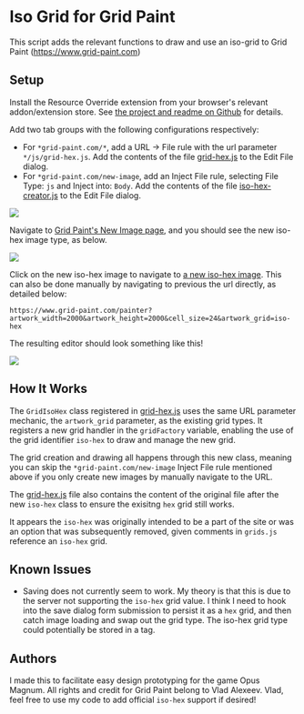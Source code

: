 # Iso Grid for Grid Paint

This script adds the relevant functions to draw and use an iso-grid to Grid Paint (https://www.grid-paint.com)

## Setup

Install the Resource Override extension from your browser's relevant addon/extension store. See [the project and readme on Github](https://github.com/kylepaulsen/ResourceOverride) for details.

Add two tab groups with the following configurations respectively: 
* For `*grid-paint.com/*`, add a URL -> File rule with the url parameter `*/js/grid-hex.js`. Add the contents of the file [grid-hex.js](grid-hex.js) to the Edit File dialog.
* For `*grid-paint.com/new-image`, add an Inject File rule, selecting File Type: `js` and Inject into: `Body`. Add the contents of the file [iso-hex-creator.js](iso-hex-creator.js) to the Edit File dialog.

<img src="https://i.imgur.com/gpxuOCf.png">

Navigate to [Grid Paint's New Image page](https://www.grid-paint.com/new-image), and you should see the new iso-hex image type, as below.

<img src="https://i.imgur.com/FU5cYwn.png">

Click on the new iso-hex image to navigate to [a new iso-hex image](https://www.grid-paint.com/painter?artwork_width=2000&artwork_height=2000&cell_size=24&artwork_grid=iso-hex). This can also be done manually by navigating to previous the url directly, as detailed below:

```
https://www.grid-paint.com/painter?artwork_width=2000&artwork_height=2000&cell_size=24&artwork_grid=iso-hex
```

The resulting editor should look something like this!

<img src="https://i.imgur.com/j53Ctna.png">

## How It Works

The `GridIsoHex` class registered in [grid-hex.js](grid-hex.js) uses the same URL parameter mechanic, the `artwork_grid` parameter, as the existing grid types. It registers a new grid handler in the `gridFactory` variable, enabling the use of the grid identifier `iso-hex` to draw and manage the new grid.

The grid creation and drawing all happens through this new class, meaning you can skip the `*grid-paint.com/new-image` Inject File rule mentioned above if you only create new images by manually navigate to the URL.

The [grid-hex.js](grid-hex.js) file also contains the content of the original file after the new `iso-hex` class to ensure the exisitng `hex` grid still works.

It appears the `iso-hex` was originally intended to be a part of the site or was an option that was subsequently removed, given comments in `grids.js` reference an `iso-hex` grid.

## Known Issues

* Saving does not currently seem to work. My theory is that this is due to the server not supporting the `iso-hex` grid value. I think I need to hook into the save dialog form submission to persist it as a `hex` grid, and then catch image loading and swap out the grid type. The iso-hex grid type could potentially be stored in a tag.

## Authors

I made this to facilitate easy design prototyping for the game Opus Magnum. All rights and credit for Grid Paint belong to Vlad Alexeev. Vlad, feel free to use my code to add official `iso-hex` support if desired!
